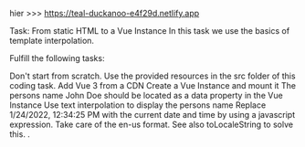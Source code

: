 hier >>> https://teal-duckanoo-e4f29d.netlify.app


Task: From static HTML to a Vue Instance
In this task we use the basics of template interpolation.

Fulfill the following tasks:

 Don't start from scratch. Use the provided resources in the src folder of this coding task.
 Add Vue 3 from a CDN
 Create a Vue Instance and mount it
 The persons name John Doe should be located as a data property in the Vue Instance
 Use text interpolation to display the persons name
 Replace 1/24/2022, 12:34:25 PM with the current date and time by using a javascript expression. Take care of the en-us format. See also toLocaleString to solve this.
.
